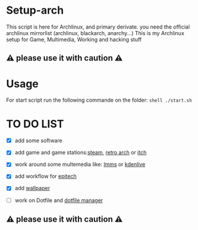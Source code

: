# Setup-arch

This script is here for Archlinux, and primary derivate.
you need the official archlinux mirrorlist (archlinux, blackarch, anarchy...)
This is my Archlinux setup for Game, Multimedia, Working and hacking stuff

## :warning: please use it with caution :warning:

# Usage
For start script run the following commande on the folder: ```shell ./start.sh```

# TO DO LIST 

- [X] add some software
- [X] add game and game stations:[steam](https://store.steampowered.com/), [retro arch](https://www.retroarch.com/) or [itch](https://itch.io)
- [X] work around some multemedia like: [lmms](https://lmms.io) or [kdenlive](https://kdenlive.org)
- [X] add workflow for [epitech](https://epitech.eu)
- [X] add [wallpaper](https://github.com/kawaegle/Wallpaper)
- [ ] work on Dotfile and [dotfile manager](https://github.com/kawaegle/dotfile_manager)


## :warning: please use it with caution :warning:
